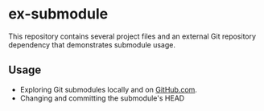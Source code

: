 ex-submodule
=============

This repository contains several project files and an external Git repository dependency that demonstrates submodule usage.

## Usage

* Exploring Git submodules locally and on [GitHub.com](https://github.com).
* Changing and committing the submodule's HEAD